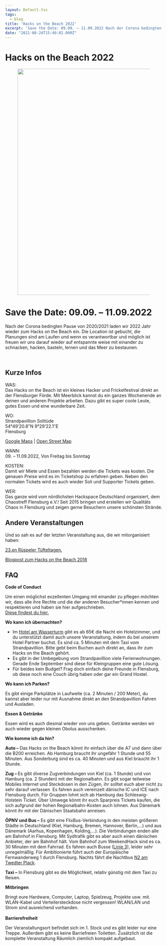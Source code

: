 ```yaml
---
layout: Default.tsx
tags:
  - blog
title: 'Hacks on the Beach 2022'
excerpt: 'Save the Date: 09.09. – 11.09.2022 Nach der Corona bedingten Pause von 2020/2021 laden wir 2022 Jahr wieder zum Hacks on the Beach ein. Die Location ist gebucht, die Planungen […]'
date: "2021-08-24T15:40:02.000Z"
---
```


# Hacks on the Beach 2022


<figure class="wp-block-image size-large"><img decoding="async" loading="lazy" width="1024" height="726" src="http://chaostreff-flensburg.de/wp-content/uploads/2021/06/hotb-postkarte-ohne-jahr.jpeg" alt="" class="wp-image-1529" srcset="https://chaostreff-flensburg.de/wp-content/uploads/2021/06/hotb-postkarte-ohne-jahr.jpeg 1024w, https://chaostreff-flensburg.de/wp-content/uploads/2021/06/hotb-postkarte-ohne-jahr-300x213.jpeg 300w, https://chaostreff-flensburg.de/wp-content/uploads/2021/06/hotb-postkarte-ohne-jahr-768x545.jpeg 768w, https://chaostreff-flensburg.de/wp-content/uploads/2021/06/hotb-postkarte-ohne-jahr-705x500.jpeg 705w" sizes="(max-width: 1024px) 100vw, 1024px" /></figure>



<h1>Save the Date: 09.09. &#8211; 11.09.2022</h1>



<p>Nach der Corona bedingten Pause von 2020/2021 laden wir 2022 Jahr wieder zum Hacks on the Beach ein. Die Location ist gebucht, die Planungen sind am Laufen und wenn es verantwortbar und möglich ist freuen wir uns darauf wieder auf entspannte weise mit einander zu schnacken, hacken, basteln, lernen und das Meer zu bestaunen.</p>



<div class="wp-container-1 wp-block-buttons">
<div class="wp-block-button" style="color: white"><a class="wp-block-button__link" href="https://tickets.chaostreff-flensburg.de/ctfl/hotb22/" style="color:white">Jetzt Tickets kaufen</a></div>
</div>



<h2>Kurze Infos</h2>



<p>WAS:<br>Das&nbsp;Hacks&nbsp;on&nbsp;the&nbsp;Beach&nbsp;ist ein kleines Hacker und&nbsp;Frickelfestival&nbsp;direkt an der Flensburger Förde. Mit Meerblick kannst du ein ganzes Wochenende an deinen und anderen Projekte arbeiten. Dazu gibt es super coole Leute, gutes Essen und eine&nbsp;wunderbare&nbsp;Zeit.</p>



<p>WO:<br>Strandpavillion Solitüde<br>54°49’20.8″N 9°29’22.1″E<br>Flensburg</p>



<p><a rel="noreferrer noopener" href="https://www.google.com/maps/place/Solitude+Restaurant/@54.8213002,9.4866206,17z/data=!4m5!3m4!1s0x47b343af6afc09e5:0x8d4742d2e8b0b4af!8m2!3d54.8207686!4d9.4882353" target="_blank">Google Maps</a>&nbsp;|&nbsp;<a rel="noreferrer noopener" href="https://www.openstreetmap.org/search?query=54.82238%2C9.48952#map=19/54.82238/9.48952" target="_blank">Open Street Map</a></p>



<p>WANN:<br>09. – 11.09.2022, Von Freitag bis Sonntag</p>



<p>KOSTEN:<br>Damit wir Miete und Essen bezahlen werden die Tickets was kosten. Die genauen Preise wird es im Ticketshop zu erfahren geben. Neben den normalen Tickets wird es auch wieder Soli und Supporter Tickets geben.</p>



<p>WER:<br>Das ganze wird vom nördlichsten Hackspace Deutschland organisiert, dem Chaostreff Flensburg e.V.! Seit 2015 bringen und erstellen wir Qualitäts Chaos in Flensburg und zeigen gerne Besuchern unsere schönsten Strände.</p>



<h2>Andere Veranstaltungen</h2>



<p>Und so sah es auf der letzten Veranstaltung aus, die wir mitorganisiert haben:</p>



<p><a href="http://xn--rtta-0rab.de/">23.en Rüspeler Tüfteltagen.</a></p>



<p><a href="https://chaostreff-flensburg.de/2018/cyber-sand-und-strand-beim-hacks-on-the-beach/">Blogpost zum Hacks on the Beach 2018</a></p>



<h2>FAQ</h2>



<p><strong>Code of Conduct</strong></p>



<p>Um einen möglichst exzellenten Umgang mit einander zu pflegen möchten wir, dass alle ihre Rechte und die der anderen Besucher*innen kennen und respektieren und haben sie hier aufgeschrieben.<br><a href="https://chaostreff-flensburg.de/2019/hacks-on-the-beach-2019-code-of-conduct/">Diese findest du hier.</a></p>



<p><strong>Wo kann ich übernachten?</strong></p>



<ul><li>Im&nbsp;<a rel="noreferrer noopener" href="https://www.hotel-am-wasserturm.com/" target="_blank">Hotel am Wasserturm</a>&nbsp;gibt es ab 65€ die Nacht ein Hotelzimmer, und du unterstützt damit auch unsere Veranstaltung, indem du bei unserem Hotel Partner buchst. Es sind ca. 5 Minuten mit dem Taxi vom Strandpavillion. Bitte gebt beim Buchen auch direkt an, dass ihr zum Hacks on the Beach gehört.&nbsp;</li><li>Es gibt in der Umbegebung vom Strandpavillion viele Ferienwohnungen. Gerade Ende September sind diese für Kleingruppen eine gute Lösung.</li><li>Für beides kein Budget? Frag doch einfach deine Freunde in Flensburg, ob diese noch eine Couch übrig haben oder gar ein Grand Hostel.&nbsp;</li></ul>



<p id="parken"><strong>Wo kann ich Parken?</strong></p>



<p>Es gibt einige Parkplätze in Laufweite (ca. 2 Minuten / 200 Meter), du kannst aber leider nur mit Ausnahme direkt an den Strandpavillion Fahren und Ausladen.&nbsp;</p>



<p><strong>Essen &amp; Getränke</strong></p>



<p>Essen wird es auch diesmal wieder von uns geben.&nbsp;Getränke werden wir auch wieder gegen kleinen Obolus ausschenken.&nbsp;</p>



<p id="anfahrt"><strong>Wie komme ich da hin?</strong></p>



<p><strong>Auto –&nbsp;</strong>Das Hacks on the Beach könnt ihr einfach über die A7 und dann über die B200 erreichen. Ab Hamburg braucht ihr ungefähr 1 Stunde und 55 Minuten. Aus Sonderburg sind es ca. 40 Minuten und aus Kiel braucht ihr 1 Stunde.</p>



<p><strong>Zug –&nbsp;</strong>Es gibt diverse Zugverbindungen von Kiel (ca. 1 Stunde) und von Hamburg (ca. 2 Stunden) mit der Regionalbahn. Es gibt sogar teilweise Mobiles Internet und Steckdosen in den Zügen, ihr solltet euch aber nicht zu sehr darauf verlassen&nbsp;&nbsp;Es fahren auch vereinzelt dänische IC und ICE nach Flensburg durch. Für Gruppen lohnt sich ab Hamburg das Schleswig-Holstein Ticket. Über Umwege könnt ihr euch Sparpreis Tickets kaufen, die sich aufgrund der hohen Regionalbahn-Kosten auch lohnen. Aus Dänemark könnt ihr mit der Dänischen Staatsbahn anreisen.</p>



<p><strong>ÖPNV und Bus –</strong>&nbsp;Es gibt eine FlixBus-Verbindung in den meisten größeren Städte in Deutschland (Kiel, Hamburg, Bremen, Hannover, Berlin,…) und aus Dänemark (Aarhus, Kopenhagen, Kolding,…). Die Verbindungen enden alle am Bahnhof in Flensburg. Mit Sydtrafik gibt es aber auch einen dänischen Anbieter, der am Bahnhof hält. Vom Bahnhof zum WeekendHack sind es ca. 30 Minuten mit dem Fahrrad. Es fahren auch Busse (<a rel="noreferrer noopener" href="http://www.aktiv-bus.de/fahrplan/linienfahrplaene/PDF-2017_18/Linie-3-ab-10.12.17.pdf" target="_blank">Linie 3</a>), leider sehr unregelmäßig. Für Ambitionierte führt auch der Europäische Fernwanderweg 1 durch Flensburg. Nachts fährt die Nachtbus&nbsp;<a href="http://www.aktiv-bus.de/fahrplan/linienfahrplaene/PDF-2017_18/Linie-N2-ab-10.12.17.pdf" target="_blank" rel="noreferrer noopener">N2 am Twedter Plack</a>.</p>



<p><strong>Taxi –</strong>&nbsp;In Flensburg gibt es die Möglichkeit, relativ günstig mit dem Taxi zu Reisen.</p>



<p><strong>Mitbringen</strong></p>



<p>Bringt eure Hardware, Computer, Laptop, Spielzeug, Projekte usw. mit. WLAN-Kabel und Verteilersteckdose nicht vergessen! WLAN/LAN und Strom sind ausreichend vorhanden.<br><br><strong>Barrierefreiheit</strong></p>



<p>Der Veranstaltungsort befindet sich im 1. Stock und es gibt leider nur eine Treppe.&nbsp;Außerdem gibt es keine Barriefreien Toiletten. Zusätzlich ist die komplette Veranstaltung Räumlich ziemlich kompakt aufgebaut. </p>

